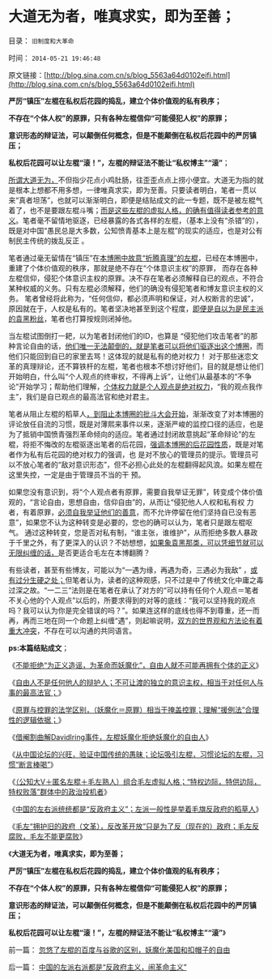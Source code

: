 # 大道无为者，唯真求实，即为至善；

目录： `旧制度和大革命` 

时间： `2014-05-21 19:46:48` 

原文链接：[http://blog.sina.com.cn/s/blog_5563a64d0102eifi.html](http://blog.sina.com.cn/s/blog_5563a64d0102eifi.html)

**严厉“镇压”左棍在私权后花园的捣乱，建立个体价值观的私有秩序；**

**不存在“个体人权”的原罪，只有各种左棍信仰“可能侵犯人权”的原罪；**

**意识形态的辩证法，可以颠倒任何概念，但是不能颠倒在私权后花园中的严厉镇压；**

**私权后花园可以让左棍“滚！”，左棍的辩证法不能让“私权博主”“滚”**；

[所谓大道无为，](../../../2008/2/20/大道无为，上善若水，——至胜无形.md)不但指少花点小鸡肚肠，往歪歪点点上捞小便宜。大道无为指的就是根本上想都不用多想，一律唯真求实，即为至善。只要读者明白，笔者一贯以来“真者坦荡”，也就可以渐渐明白，即便是结贴成文的此一专题，既不是被左棍气着了，也不是要跟左棍斗嘴；[而是这些左棍的虚拟人格，的确有值得读者参考的意义](../../../2014/5/18/三位自费的公知大V，补充毛左虚拟人格的缺失；.md)。笔者毫不留情地驱逐，已经暴露的各式各样的左棍，（基本上没有“杀错”的），既是对中国“愚民总是大多数，公知愤青基本上是左棍”的现实的适应，也是对公有制民主传统的拨乱反正
。

笔者通过毫无留情在“镇压”在[本博圈中故意“折腾真理”的左棍](../../../2014/4/17/博客和论坛的区别，博主和网友的区别.md)，已经在本博圈中，重建了个体价值观的秩序，那就是绝不存在“个体意识主权”的原罪，
而存在各种左棍信仰，侵犯个体意识主权的原罪。决不存在笔者必须解释自已的观点，不符合某种权威的义务。只有左棍必须解释，他们的确没有侵犯笔者和博友意识主权的义务。
笔者曾经将此称为，“任何信仰，都必须声明和保证，对人权断言的忠诚”，原因就在于，人权是私有的。笔者坚决地甚至到这个程度，[即便是自以为是民主派的袁黑粉丝](../../../2008/10/25/袁崇焕的是是非非：历史，不是道德素材库.md)，笔者也打算按规则闭掉他。

当左棍试图倒打一耙，以为笔者封闭他们的ID，也算是 “侵犯他们攻击笔者”的那种言论自由的话，[他们唯一无法颠倒的，就是笔者可以将他们驱逐出这个博圈](../../../2014/4/13/棒喝于别人的后花园，“观点是否正确”已经全无意义.md)，而他们只能回到自已的家里去骂！这体现的就是私有的绝对权力！
对于那些迷恋文革的真理辩论，还不算铁杆的左棍，笔者也根本不想讨好他们，目的就是想让他们开始明白，什么叫“个人观点的终审权，不得再上诉”，让他们从最基本的“不争论”开始学习；帮助他们理解，[个体权力就是个人观点是绝对权力](../../../2013/9/4/世上只有绝对的权力，不存在绝对的权利或绝对的自由.md)，“我的观点我作主”，我们是自已观点的最高法官和绝对君主。

笔者从阻止左棍的稻草人[，到阻止本博圈的批斗大会开始](../../../2013/8/18/实体法学视角中，文化大革命发酵的正反馈.md)，渐渐改变了对本博圈的评论放任自流的习惯，既是对薄熙来事件以来，逐渐严峻的监控口径的适应，也是为了抵销中国愤青强烈革命倾向的适应。笔者通过封闭故意挑起“革命辩论”的左棍，将拒不悔改的左棍驱逐出笔者的后花园，[强调本博圈的后花园性质](../../../2014/4/7/博客在多大程度上是博主的后花园？.md)，既是对笔者作为私有后花园的绝对权力的强调，也
是对不放心的管理员的提示。管理员可以不放心笔者的“敌对意识形态”，但不必担心此处的左棍翻得起风浪。如果左棍在这里失控，一定是由于管理员不当的干
预。

如果您没有意识到，将“个人观点者有原罪，需要自我举证无罪”，转变成个体价值观的，“言论自由，思想自由，信仰自由”的，从而让“侵犯他人人权和私有权
力者，有着原罪，[必须自我举证他们的善意](../../../2010/10/14/“敌人的敌人”不一定是朋友;意识形态都是敌人；.md)，而不允许停留在他们坚持自已没有恶意”，如果您不认为这种转变是必要的，您也的确可以认为，笔者只是跟左棍呕
气。 通过这种转变，您是否对私有制，“谁主张，谁维护”，从而拒绝多数人暴政于千里之外，有了更深入的认识？不妨想想，[如果象袁黑那类，可以凭细节就可以无限纠缠的话，](../../../2013/1/20/东林党作派的伪君子.md)是否更适合毛左在本博翻腾？

有些读者，甚至有些博友，可能以为“一遇为缘，再遇为奇，三遇必为我敌” ，[或有过分生硬之处；](../../../2010/3/3/人权为纲的网上交流步骤.md)但笔者认为，读者的这种观感，只不过是中了传统文化中庸之毒过深之故。“一二三”法则是在笔者在承认了对方的“可以持有任何个人观点＝笔者不关心他的个人观点”以后的，所要求得到的对等的底线：“我可以坚持我的观点吗？我可以认为你是完全错误的吗？”。如果连这样的底线也得不到尊重，还一而再，再而三地在同一个命题上纠缠“遇”，则起嘛说明，[双方的世界观和方法论有着重大冲突](http://darthvad.blog.sohu.com/163675262.html)，不存在可以沟通的共同语言。

**ps:本篇结贴成文**；

《[不能拒绝“为正义造谣，为革命而妖魔化”，自由人就不可能再拥有个体的正义](../../../2014/5/10/实事求是的自由人，必定会被标准答案围剿和妖魔化.md)》

《[自由人不是任何他人的辩护人；不可让渡的独立的意识主权，相当于对任何人与事的最高法官；](../../../2014/5/11/自由人如果不能拒绝妖魔化，自已就将随之被妖魔化.md)》

《[原罪与控罪的法学区别，（妖魔化＝原罪）相当于掩盖控罪；理解“援例法”合理性的逻辑依据；](../../../2014/5/12/原罪与控罪的法学区别,（妖魔化＝原罪）相当于掩盖控罪.md)》

《[借阉割曲解DavidIring事件，左棍妖魔化拒绝妖魔化的自由人](../../../2014/5/13/借阉割曲解DavidIring细节，纳粹左棍妖魔化实事求是的自由人.md)》

《[从中国论坛的兴旺，验证中国传统的愚昧；论坛吸引左棍，习惯论坛的左棍，习惯“断言棒喝”](../../../2014/5/17/从中国论坛兴旺特点，观察中国传统的愚昧；.md)》

《[（公知大V＋匿名左棍＋毛左熟人）组合毛左虚拟人格；“特权边际，特供边际，特权败落”群体中的政治投机者](../../../2014/5/18/三位自费的公知大V，补充毛左虚拟人格的缺失；.md)》

《[中国的左右派统统都是“反政府主义”；左派一般性是举着毛旗反政府的稻草人](../../../2014/5/19/中国的左派右派都是“反政府主义，闹革命主义”.md)》

《[毛左“拥护旧的政府（文革），反改革开放”只是为了反（现在的）政府；毛左反腐败，毛左不能更腐败](../../../2014/5/20/生活中的毛左们，为什么极端化？.md)》

《**大道无为者，唯真求实，即为至善；**

**严厉“镇压”左棍在私权后花园的捣乱，建立个体价值观的私有秩序；**

**不存在“个体人权”的原罪，只有各种左棍信仰“可能侵犯人权”的原罪；**

**意识形态的辩证法，可以颠倒任何概念，但是不能颠倒在私权后花园中的严厉镇压；**

**私权后花园可以让左棍“滚！”，左棍的辩证法不能让“私权博主”“滚”**》

前一篇： [忽悠了左棍的百度与谷歌的区别，妖魔化美国和扣帽子的自由](../../../2014/5/22/忽悠了左棍的百度与谷歌的区别，妖魔化美国和扣帽子的自由.md)

后一篇： [中国的左派右派都是“反政府主义，闹革命主义”](../../../2014/5/19/中国的左派右派都是“反政府主义，闹革命主义”.md)

